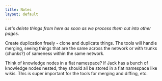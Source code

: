 ```yaml
---
title: Notes
layout: default
---
```


*Let's delete things from here as soon as we process them out into other pages.*

Create duplication freely - clone and duplicate things. The tools will handle merging, seeing
things that are the same across the network or with trunks (chunks?) of sameness within the same
network.

Think of knowledge nodes in a flat namespace? If Jack has a bunch of knowledge nodes nested, they
should all be stored in a flat namespace like wikis. This is super important for the tools for
merging and diffing, etc.


